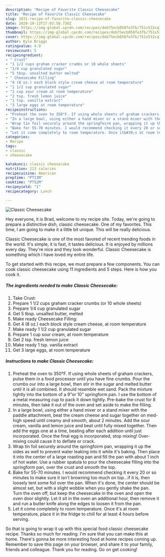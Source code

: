 ```yaml
---
description: "Recipe of Favorite Classic Cheesecake"
title: "Recipe of Favorite Classic Cheesecake"
slug: 1031-recipe-of-favorite-classic-cheesecake
date: 2020-10-13T17:03:58.738Z
image: https://img-global.cpcdn.com/recipes/deb75ecb058fe3fb/751x532cq70/classic-cheesecake-recipe-main-photo.jpg
thumbnail: https://img-global.cpcdn.com/recipes/deb75ecb058fe3fb/751x532cq70/classic-cheesecake-recipe-main-photo.jpg
cover: https://img-global.cpcdn.com/recipes/deb75ecb058fe3fb/751x532cq70/classic-cheesecake-recipe-main-photo.jpg
author: Kyle Briggs
ratingvalue: 4.9
reviewcount: 5
recipeingredient:
- " Crust"
- "1 1/2 cups graham cracker crumbs or 10 whole sheets"
- "1/4 cup granulated sugar"
- "5 tbsp. unsalted butter melted"
- " Cheesecake Filling"
- "4 (8 oz.) each block style cream cheese at room temperature"
- "1 1/2 cup granulated sugar"
- "1 cup sour cream at room temperature"
- "2 tsp. fresh lemon juice"
- "1 tsp. vanilla extract"
- "3 large eggs at room temperature"
recipeinstructions:
- "Preheat the oven to 350°F. If using whole sheets of graham crackers, pulse them in a food processor until you have fine crumbs. Pour the crumbs our into a large bowl, then stir in the sugar and melted butter until it is all combined. It should resemble wet sand. Pack the mixture tightly into the bottom of a 9&#34;or 10&#34; springform pan. I use the bottom of a metal measuring cup to pack it down tightly. Pre-bake the crust for 8 minutes, then take it out of the oven and set aside to make the filling."
- "In a large bowl, using either a hand mixer or a stand mixer with the paddle attachment, beat the cream cheese and sugar together on med-high speed until creamy and smooth, about 2 minutes. Add the sour cream, vanilla and lemon juice and beat until fully mixed together. Then add the eggs one at a time, beating after each addition until just incorporated. Once the final egg is incorporated, stop mixing! Over-mixing could cause it to deflate or crack."
- "Wrap tin foil securely around the springfoirm pan, wrapping it up the sides as well to prevent water leaking into it while it&#39;s baking. Then place it into the center of a large roasting pan and fill the pan with about 1 inch of hot water. Use a rubber spatula to pour the cheesecake filling into the springform pan, over the crust and smooth the top."
- "Bake for 55-70 minutes. I would recommend checking it every 20 or so minutes to make sure it isn&#39;t browning too much on top...if it is, then loosely tent some foil over the pan. When it&#39;s done, the center should be almost set, but with a slight wobble when you gently shake the pan. Turn the oven off, but keep the cheesecake in the oven and open the oven door slightly. Let it sit in the oven an additional hour, then remove it and run a butter knife along the edges to loosen it from the pan."
- "Let it come completely to room temperature. Once it&#39;s at room temperature, place it in the fridge to chill for at least 4 hours before serving."
categories:
- Recipe
tags:
- classic
- cheesecake

katakunci: classic cheesecake 
nutrition: 213 calories
recipecuisine: American
preptime: "PT13M"
cooktime: "PT52M"
recipeyield: "1"
recipecategory: Lunch

---
```



![Classic Cheesecake](https://img-global.cpcdn.com/recipes/deb75ecb058fe3fb/751x532cq70/classic-cheesecake-recipe-main-photo.jpg)

Hey everyone, it is Brad, welcome to my recipe site. Today, we're going to prepare a distinctive dish, classic cheesecake. One of my favorites. This time, I am going to make it a little bit unique. This will be really delicious.

Classic Cheesecake is one of the most favored of recent trending foods in the world. It's simple, it is fast, it tastes delicious. It is enjoyed by millions every day. They're nice and they look wonderful. Classic Cheesecake is something which I have loved my entire life.




To get started with this recipe, we must prepare a few components. You can cook classic cheesecake using 11 ingredients and 5 steps. Here is how you cook it.

<!--inarticleads1-->

##### The ingredients needed to make Classic Cheesecake:

1. Take  Crust:
1. Prepare 1 1/2 cups graham cracker crumbs (or 10 whole sheets)
1. Prepare 1/4 cup granulated sugar
1. Get 5 tbsp. unsalted butter, melted
1. Make ready  Cheesecake Filling:
1. Get 4 (8 oz.) each block style cream cheese, at room temperature
1. Make ready 1 1/2 cup granulated sugar
1. Prepare 1 cup sour cream, at room temperature
1. Get 2 tsp. fresh lemon juice
1. Make ready 1 tsp. vanilla extract
1. Get 3 large eggs, at room temperature




<!--inarticleads2-->

##### Instructions to make Classic Cheesecake:

1. Preheat the oven to 350°F. If using whole sheets of graham crackers, pulse them in a food processor until you have fine crumbs. Pour the crumbs our into a large bowl, then stir in the sugar and melted butter until it is all combined. It should resemble wet sand. Pack the mixture tightly into the bottom of a 9&#34;or 10&#34; springform pan. I use the bottom of a metal measuring cup to pack it down tightly. Pre-bake the crust for 8 minutes, then take it out of the oven and set aside to make the filling.
1. In a large bowl, using either a hand mixer or a stand mixer with the paddle attachment, beat the cream cheese and sugar together on med-high speed until creamy and smooth, about 2 minutes. Add the sour cream, vanilla and lemon juice and beat until fully mixed together. Then add the eggs one at a time, beating after each addition until just incorporated. Once the final egg is incorporated, stop mixing! Over-mixing could cause it to deflate or crack.
1. Wrap tin foil securely around the springfoirm pan, wrapping it up the sides as well to prevent water leaking into it while it&#39;s baking. Then place it into the center of a large roasting pan and fill the pan with about 1 inch of hot water. Use a rubber spatula to pour the cheesecake filling into the springform pan, over the crust and smooth the top.
1. Bake for 55-70 minutes. I would recommend checking it every 20 or so minutes to make sure it isn&#39;t browning too much on top...if it is, then loosely tent some foil over the pan. When it&#39;s done, the center should be almost set, but with a slight wobble when you gently shake the pan. Turn the oven off, but keep the cheesecake in the oven and open the oven door slightly. Let it sit in the oven an additional hour, then remove it and run a butter knife along the edges to loosen it from the pan.
1. Let it come completely to room temperature. Once it&#39;s at room temperature, place it in the fridge to chill for at least 4 hours before serving.




So that is going to wrap it up with this special food classic cheesecake recipe. Thanks so much for reading. I'm sure that you can make this at home. There's gonna be more interesting food at home recipes coming up. Remember to save this page on your browser, and share it to your family, friends and colleague. Thank you for reading. Go on get cooking!
